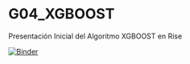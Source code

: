 # G04_XGBOOST
Presentación Inicial del Algoritmo XGBOOST en Rise


[![Binder](https://mybinder.org/badge_logo.svg)](https://mybinder.org/v2/gh/Elis-desing/G04_XGBOOST.git/PRESENTACION?archivopath=G04_XGBOOST.ipynb)
